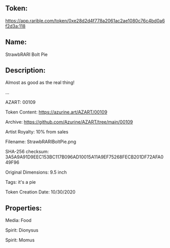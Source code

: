 ## Token:

https://app.rarible.com/token/0xe28d2d4f778a2061ac2ae1080c76c4bd0a6f2d3a:118

## Name:

StrawbRARI Bolt Pie

## Description: 

Almost as good as the real thing!

...

AZART: 00109

Token Content: https://azurine.art/AZART/00109

Archive: https://github.com/Azurine/AZART/tree/main/00109

Artist Royalty: 10% from sales

Filename: StrawbRARIBoltPie.png

SHA-256 checksum: 3A5A9A91D9EEC153BC117B096AD10015A11A9EF75268FECB201DF72AFA049F96

Original Dimensions: 9.5 inch

Tags: it's a pie

Token Creation Date: 10/30/2020

## Properties:

Media: Food

Spirit: Dionysus

Spirit: Momus